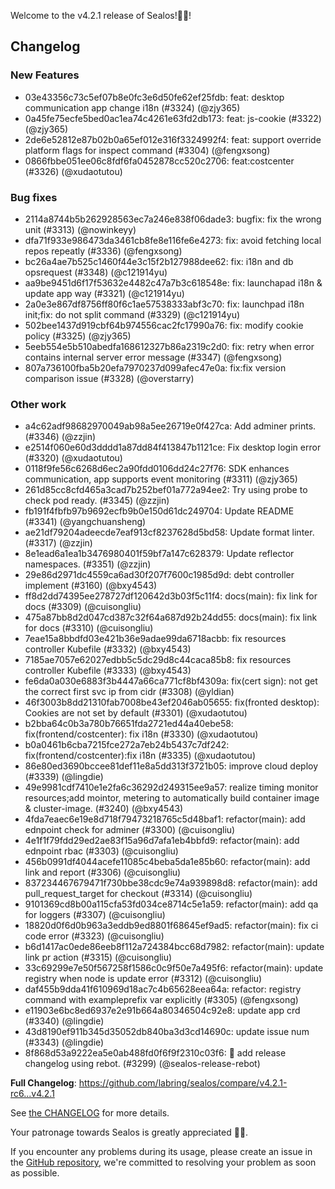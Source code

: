 Welcome to the v4.2.1 release of Sealos!🎉🎉!



## Changelog
### New Features
* 03e43356c73c5ef07b8e0fc3e6d50fe62ef25fdb: feat: desktop communication app change i18n (#3324) (@zjy365)
* 0a45fe75ecfe5bed0ac1ea74c4261e63fd2db173: feat: js-cookie (#3322) (@zjy365)
* 2de6e52812e87b02b0a65ef012e316f3324992f4: feat: support override platform flags for inspect command (#3304) (@fengxsong)
* 0866fbbe051ee06c8fdf6fa0452878cc520c2706: feat:costcenter (#3326) (@xudaotutou)
### Bug fixes
* 2114a8744b5b262928563ec7a246e838f06dade3: bugfix: fix the wrong unit (#3313) (@nowinkeyy)
* dfa71f933e986473da3461cb8fe8e116fe6e4273: fix: avoid fetching local repos repeatly (#3336) (@fengxsong)
* bc26a4ae7b525c1460f44e3c15f2b127988dee62: fix: i18n and db opsrequest (#3348) (@c121914yu)
* aa9be9451d6f17f53632e4482c47a7b3c618548e: fix: launchapad i18n & update app way (#3321) (@c121914yu)
* 2a0e3e867df8756ff80f6c1ae57538333abf3c70: fix: launchpad i18n init;fix: do not split command (#3329) (@c121914yu)
* 502bee1437d919cbf64b974556cac2fc17990a76: fix: modify cookie policy (#3325) (@zjy365)
* 5eeb554e5b510abedfa168612327b86a2319c2d0: fix: retry when error contains internal server error message (#3347) (@fengxsong)
* 807a736100fba5b20efa7970237d099afec47e0a: fix:fix version comparison issue (#3328) (@overstarry)
### Other work
* a4c62adf98682970049ab98a5ee26719e0f427ca: Add adminer prints. (#3346) (@zzjin)
* e2514f060e60d3dddd1a87dd84f413847b1121ce: Fix desktop login error (#3320) (@xudaotutou)
* 0118f9fe56c6268d6ec2a90fdd0106dd24c27f76: SDK enhances communication, app supports event monitoring (#3311) (@zjy365)
* 261d85cc8cfd465a3cad7b252bef01a772a94ee2: Try using probe to check pod ready. (#3345) (@zzjin)
* fb191f4fbfb97b9692ecfb9b0e150d61dc249704: Update README (#3341) (@yangchuansheng)
* ae21df79204adeecde7eaf913cf8237628d5bd58: Update format linter. (#3317) (@zzjin)
* 8e1ead6a1ea1b3476980401f59bf7a147c628379: Update reflector namespaces. (#3351) (@zzjin)
* 29e86d2971dc4559ca6ad30f207f7600c1985d9d: debt controller implement (#3160) (@bxy4543)
* ff8d2dd74395ee278727df120642d3b03f5c11f4: docs(main): fix link for docs (#3309) (@cuisongliu)
* 475a87bb8d2d047cd387c32f64a687d92b24dd55: docs(main): fix link for docs (#3310) (@cuisongliu)
* 7eae15a8bbdfd03e421b36e9adae99da6718acbb: fix resources controller Kubefile (#3332) (@bxy4543)
* 7185ae7057e62027edbb5c5dc29d8c44caca85b8: fix resources controller Kubefile (#3333) (@bxy4543)
* fe6da0a030e6883f3b4447a66ca771cf8bf4309a: fix(cert sign): not get the correct first svc ip from cidr (#3308) (@yldian)
* 46f3003b8dd21310fab7008be43ef2046ab05655: fix(fronted desktop): Cookies are not set by default (#3301) (@xudaotutou)
* b2bba64c0b3a780b76651fda2721ed44a40ebe58: fix(frontend/costcenter): fix i18n (#3330) (@xudaotutou)
* b0a0461b6cba7215fce272a7eb24b5437c7df242: fix(frontend/costcenter):fix i18n (#3335) (@xudaotutou)
* 86e80ed3690bccee81def11e8a5dd313f3721b05: improve cloud deploy (#3339) (@lingdie)
* 49e9981cdf7410e1e2fa6c36292d249315ee9a57: realize timing monitor resources;add mointor, metering to automatically build container image & cluster-image. (#3240) (@bxy4543)
* 4fda7eaec6e19e8d718f79473218765c5d48baf1: refactor(main): add ednpoint check for adminer (#3300) (@cuisongliu)
* 4e1f1f79fdd29ed2ae83f15a96d7afa1eb4bbfd9: refactor(main): add ednpoint rbac (#3303) (@cuisongliu)
* 456b0991df4044acefe11085c4beba5da1e85b60: refactor(main): add link and report (#3306) (@cuisongliu)
* 837234467679471f730bbe38cdc9e74a939898d8: refactor(main): add pull_request_target for checkout (#3314) (@cuisongliu)
* 9101369cd8b00a115cfa53fd034ce8714c5e1a59: refactor(main): add qa for loggers (#3307) (@cuisongliu)
* 18820d0f6d0b963a3eddb9ed8801f68645ef9ad5: refactor(main): fix ci code error (#3323) (@cuisongliu)
* b6d1417ac0ede86eeb8f112a724384bcc68d7982: refactor(main): update link pr action (#3315) (@cuisongliu)
* 33c69299e7e50f567258f1586c0c9f50e7a495f6: refactor(main): update registry when node is update error (#3312) (@cuisongliu)
* daf455b9dda41f610969d18ac7c4b65628eea64a: refactor: registry command with exampleprefix var explicitly (#3305) (@fengxsong)
* e11903e6bc8ed6937e2e91b664a80346504c92e8: update app crd (#3340) (@lingdie)
* 43d8190ef911b345d35052db840ba3d3cd14690c: update issue num (#3343) (@lingdie)
* 8f868d53a9222ea5e0ab488fd0f6f9f2310c03f6: 🤖 add release changelog using rebot. (#3299) (@sealos-release-rebot)

**Full Changelog**: https://github.com/labring/sealos/compare/v4.2.1-rc6...v4.2.1

See [the CHANGELOG](https://github.com/labring/sealos/blob/main/CHANGELOG/CHANGELOG.md) for more details.

Your patronage towards Sealos is greatly appreciated 🎉🎉.

If you encounter any problems during its usage, please create an issue in the [GitHub repository](https://github.com/labring/sealos), we're committed to resolving your problem as soon as possible.
